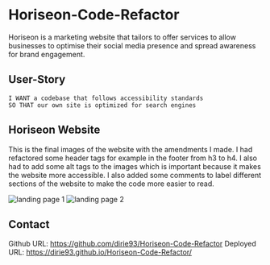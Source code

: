 # Horiseon-Code-Refactor

Horiseon is a marketing website that tailors to offer services to allow businesses to optimise their social media presence and spread awareness for brand engagement.

## User-Story

```AS A marketing agency
I WANT a codebase that follows accessibility standards
SO THAT our own site is optimized for search engines
```

## Horiseon Website

This is the final images of the website with the amendments I made. I had refactored some header tags for example in the footer from h3 to h4. I also had to add some alt tags to the images which is important because it makes the website more accessible. I also added some comments to label different sections of the website to make the code more easier to read.

![landing page 1](https://user-images.githubusercontent.com/128429238/229641167-72a37a35-26b5-448a-a54f-7a65f149063d.png)
![landing page 2](https://user-images.githubusercontent.com/128429238/229641179-8922ddc8-af74-40e0-9ef6-ffb9bdbde013.png)

## Contact

Github URL: https://github.com/dirie93/Horiseon-Code-Refactor
Deployed URL: https://dirie93.github.io/Horiseon-Code-Refactor/
